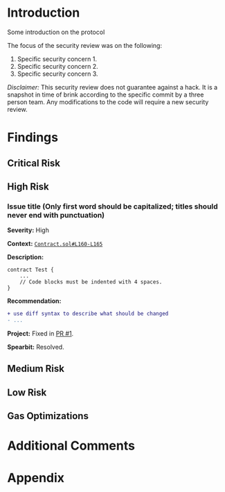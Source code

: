 # Introduction

<!-- TODO  -->
Some introduction on the protocol

The focus of the security review was on the following:

1. Specific security concern 1.
2. Specific security concern 2.
3. Specific security concern 3.

*Disclaimer:* This security review does not guarantee against a hack. It is a snapshot in time of brink according to the specific commit by a three person team. Any modifications to the code will require a new security review.

# Findings 

## Critical Risk

## High Risk
### Issue title (Only first word should be capitalized; titles should never end with punctuation)

**Severity:** High

**Context:** [`Contract.sol#L160-L165`](https://github.com/actuallink)

**Description:**

```solidity
contract Test {
    ...
    // Code blocks must be indented with 4 spaces.
}
```

**Recommendation:**
```diff
+ use diff syntax to describe what should be changed
- ...
```

**Project:** Fixed in [PR #1](Https://github.com/actuallink).

**Spearbit:** Resolved.

## Medium Risk

## Low Risk

## Gas Optimizations


# Additional Comments


# Appendix

